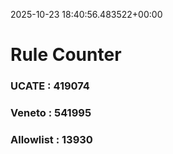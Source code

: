 2025-10-23 18:40:56.483522+00:00
# Rule Counter 
 ### UCATE : 419074

 ### Veneto : 541995

 ### Allowlist : 13930